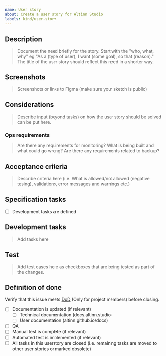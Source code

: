 ```yaml
---
name: User story
about: Create a user story for Altinn Studio
labels: kind/user-story
---
```


## Description
> Document the need briefly for the story. Start with the "who, what, why" eg "As a (type of user), I want (some goal), so that (reason)." The title of the user story should reflect this need in a shorter way.

## Screenshots
> Screenshots or links to Figma (make sure your sketch is public)

## Considerations
> Describe input (beyond tasks) on how the user story should be solved can be put here.

### Ops requirements
> Are there any requirements for monitoring? What is being built and what could go wrong? 
> Are there any requirements related to backup? 

## Acceptance criteria
> Describe criteria here (i.e. What is allowed/not allowed (negative tesing), validations, error messages and warnings etc.)

## Specification tasks

- [ ] Development tasks are defined

## Development tasks
> Add tasks here

## Test
> Add test cases here as checkboxes that are being tested as part of the changes.

## Definition of done
Verify that this issue meets [DoD](https://confluence.brreg.no/display/T3KP/Definition+of+Done#DefinitionofDone-DoD%E2%80%93utvikling) (Only for project members) before closing.

- [ ] Documentation is updated (if relevant)
  - [ ] Technical documentation (docs.altinn.studio)
  - [ ] User documentation (altinn.github.io/docs)
- [ ] QA
- [ ] Manual test is complete (if relevant)
- [ ] Automated test is implemented (if relevant)
- [ ] All tasks in this userstory are closed (i.e. remaining tasks are moved to other user stories or marked obsolete)
